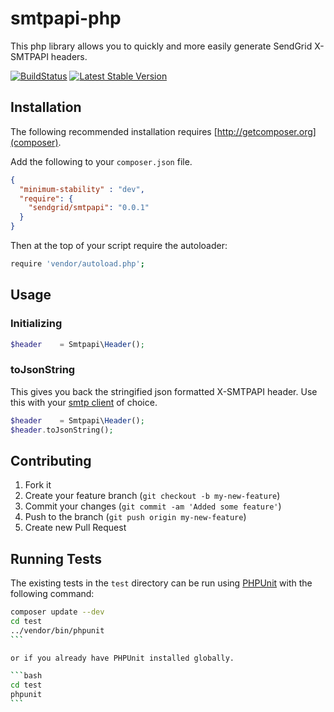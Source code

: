 # smtpapi-php

This php library allows you to quickly and more easily generate SendGrid X-SMTPAPI headers.

[![BuildStatus](https://travis-ci.org/sendgrid/smtpapi.png?branch=master)](https://travis-ci.org/sendgrid/smtpapi)
[![Latest Stable Version](https://poser.pugx.org/sendgrid/smtpapi/version.png)](https://packagist.org/packages/sendgrid/smtpapi)

## Installation

The following recommended installation requires [http://getcomposer.org](composer).

Add the following to your `composer.json` file.

```json
{  
  "minimum-stability" : "dev",
  "require": {
    "sendgrid/smtpapi": "0.0.1"
  }
}
``` 

Then at the top of your script require the autoloader:                 
 
```bash 
require 'vendor/autoload.php';                                         
``` 

## Usage

### Initializing

```php
$header    = Smtpapi\Header();
```

### toJsonString

This gives you back the stringified json formatted X-SMTPAPI header. Use this with your [smtp client](https://github.com/andris9/simplesmtp) of choice.

```php
$header    = Smtpapi\Header();
$header.toJsonString();
```

## Contributing

1. Fork it
2. Create your feature branch (`git checkout -b my-new-feature`)
3. Commit your changes (`git commit -am 'Added some feature'`)
4. Push to the branch (`git push origin my-new-feature`)
5. Create new Pull Request

## Running Tests

The existing tests in the `test` directory can be run using [PHPUnit](https://github.com/sebastianbergmann/phpunit/) with the following command:

````bash
composer update --dev
cd test
../vendor/bin/phpunit
```

or if you already have PHPUnit installed globally.

```bash
cd test
phpunit
```
